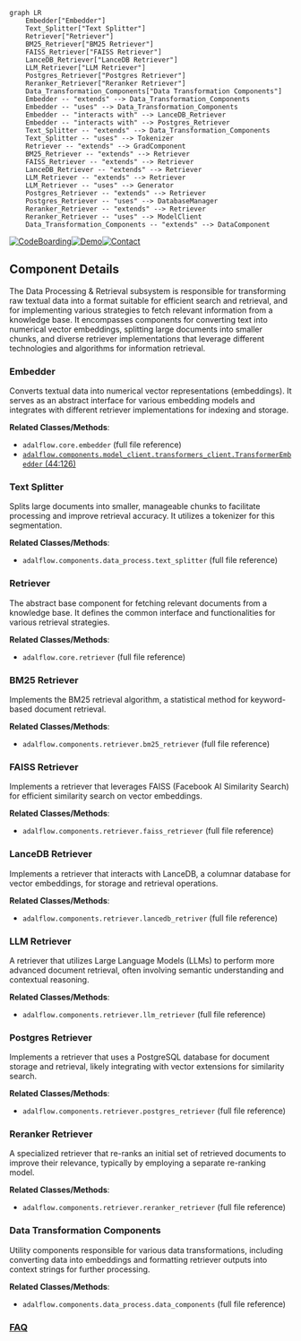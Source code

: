 ```mermaid
graph LR
    Embedder["Embedder"]
    Text_Splitter["Text Splitter"]
    Retriever["Retriever"]
    BM25_Retriever["BM25 Retriever"]
    FAISS_Retriever["FAISS Retriever"]
    LanceDB_Retriever["LanceDB Retriever"]
    LLM_Retriever["LLM Retriever"]
    Postgres_Retriever["Postgres Retriever"]
    Reranker_Retriever["Reranker Retriever"]
    Data_Transformation_Components["Data Transformation Components"]
    Embedder -- "extends" --> Data_Transformation_Components
    Embedder -- "uses" --> Data_Transformation_Components
    Embedder -- "interacts with" --> LanceDB_Retriever
    Embedder -- "interacts with" --> Postgres_Retriever
    Text_Splitter -- "extends" --> Data_Transformation_Components
    Text_Splitter -- "uses" --> Tokenizer
    Retriever -- "extends" --> GradComponent
    BM25_Retriever -- "extends" --> Retriever
    FAISS_Retriever -- "extends" --> Retriever
    LanceDB_Retriever -- "extends" --> Retriever
    LLM_Retriever -- "extends" --> Retriever
    LLM_Retriever -- "uses" --> Generator
    Postgres_Retriever -- "extends" --> Retriever
    Postgres_Retriever -- "uses" --> DatabaseManager
    Reranker_Retriever -- "extends" --> Retriever
    Reranker_Retriever -- "uses" --> ModelClient
    Data_Transformation_Components -- "extends" --> DataComponent
```
[![CodeBoarding](https://img.shields.io/badge/Generated%20by-CodeBoarding-9cf?style=flat-square)](https://github.com/CodeBoarding/GeneratedOnBoardings)[![Demo](https://img.shields.io/badge/Try%20our-Demo-blue?style=flat-square)](https://www.codeboarding.org/demo)[![Contact](https://img.shields.io/badge/Contact%20us%20-%20contact@codeboarding.org-lightgrey?style=flat-square)](mailto:contact@codeboarding.org)

## Component Details

The Data Processing & Retrieval subsystem is responsible for transforming raw textual data into a format suitable for efficient search and retrieval, and for implementing various strategies to fetch relevant information from a knowledge base. It encompasses components for converting text into numerical vector embeddings, splitting large documents into smaller chunks, and diverse retriever implementations that leverage different technologies and algorithms for information retrieval.

### Embedder
Converts textual data into numerical vector representations (embeddings). It serves as an abstract interface for various embedding models and integrates with different retriever implementations for indexing and storage.


**Related Classes/Methods**:

- `adalflow.core.embedder` (full file reference)
- <a href="https://github.com/SylphAI-Inc/AdalFlow/blob/master/adalflow/adalflow/components/model_client/transformers_client.py#L44-L126" target="_blank" rel="noopener noreferrer">`adalflow.components.model_client.transformers_client.TransformerEmbedder` (44:126)</a>


### Text Splitter
Splits large documents into smaller, manageable chunks to facilitate processing and improve retrieval accuracy. It utilizes a tokenizer for this segmentation.


**Related Classes/Methods**:

- `adalflow.components.data_process.text_splitter` (full file reference)


### Retriever
The abstract base component for fetching relevant documents from a knowledge base. It defines the common interface and functionalities for various retrieval strategies.


**Related Classes/Methods**:

- `adalflow.core.retriever` (full file reference)


### BM25 Retriever
Implements the BM25 retrieval algorithm, a statistical method for keyword-based document retrieval.


**Related Classes/Methods**:

- `adalflow.components.retriever.bm25_retriever` (full file reference)


### FAISS Retriever
Implements a retriever that leverages FAISS (Facebook AI Similarity Search) for efficient similarity search on vector embeddings.


**Related Classes/Methods**:

- `adalflow.components.retriever.faiss_retriever` (full file reference)


### LanceDB Retriever
Implements a retriever that interacts with LanceDB, a columnar database for vector embeddings, for storage and retrieval operations.


**Related Classes/Methods**:

- `adalflow.components.retriever.lancedb_retriver` (full file reference)


### LLM Retriever
A retriever that utilizes Large Language Models (LLMs) to perform more advanced document retrieval, often involving semantic understanding and contextual reasoning.


**Related Classes/Methods**:

- `adalflow.components.retriever.llm_retriever` (full file reference)


### Postgres Retriever
Implements a retriever that uses a PostgreSQL database for document storage and retrieval, likely integrating with vector extensions for similarity search.


**Related Classes/Methods**:

- `adalflow.components.retriever.postgres_retriever` (full file reference)


### Reranker Retriever
A specialized retriever that re-ranks an initial set of retrieved documents to improve their relevance, typically by employing a separate re-ranking model.


**Related Classes/Methods**:

- `adalflow.components.retriever.reranker_retriever` (full file reference)


### Data Transformation Components
Utility components responsible for various data transformations, including converting data into embeddings and formatting retriever outputs into context strings for further processing.


**Related Classes/Methods**:

- `adalflow.components.data_process.data_components` (full file reference)




### [FAQ](https://github.com/CodeBoarding/GeneratedOnBoardings/tree/main?tab=readme-ov-file#faq)
